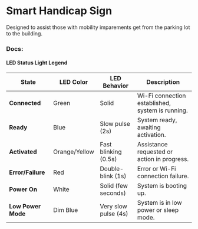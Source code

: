 # Smart Handicap Sign

Designed to assist those with mobility imparements get from the parking lot to the building.



### Docs:

#### LED Status Light Legend

| State                | LED Color       | LED Behavior        | Description                                      |
|----------------------|-----------------|---------------------|--------------------------------------------------|
| **Connected**         | Green           | Solid               | Wi-Fi connection established, system is running. |
| **Ready**             | Blue            | Slow pulse (2s)     | System ready, awaiting activation.               |
| **Activated**         | Orange/Yellow   | Fast blinking (0.5s)| Assistance requested or action in progress.      |
| **Error/Failure**     | Red             | Double-blink (1s)   | Error or Wi-Fi connection failure.               |
| **Power On**          | White           | Solid (few seconds) | System is booting up.                            |
| **Low Power Mode**    | Dim Blue        | Very slow pulse (4s)| System is in low power or sleep mode.            |